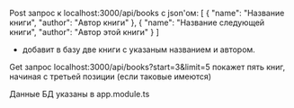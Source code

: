 Post запрос к localhost:3000/api/books с json'ом:
[
  {
    "name": "Название книги",
    "author": "Автор книги"
  },
  {
    "name": "Название следующей книги",
    "author": "Автор этой книги"
  }
]
- добавит в базу две книги с указаным названием и автором.

Get запрос localhost:3000/api/books?start=3&limit=5
покажет пять книг, начиная с третьей позиции
(если таковые имеются)

Данные БД указаны в app.module.ts